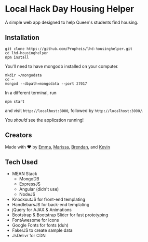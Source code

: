 # Local Hack Day Housing Helper
A simple web app designed to help Queen's students find housing.

## Installation

```
git clone https://github.com/Propheis/lhd-housinghelper.git
cd lhd-housinghelper
npm install
```

You'll need to have mongodb installed on your computer.

```
mkdir ~/mongodata
cd ~
mongod --dbpath=mongodata --port 27017
```

In a different terminal, run
```
npm start
```
and visit `http://localhost:3000`, followed by `http://localhost:3000/`.

You _should_ see the application running!

## Creators
Made with &#9829; by [Emma](http://github.com/efletch13), [Marissa](http://github.com/marissahuang), [Brendan](http://github.com/bkolisnik), and [Kevin](http://github.com/propheis)

## Tech Used
* MEAN Stack
    - MongoDB
    - ExpressJS
    - Angular (didn't use)
    - NodeJS
* KnockoutJS for front-end templating
* HandlebarsJS for back-end templating
* jQuery for AJAX & Animations
* Bootstrap & Bootstrap Slider for fast prototyping
* FontAwesome for icons
* Google Fonts for fonts (duh)
* FakerJS to create sample data
* JsDelivr for CDN
